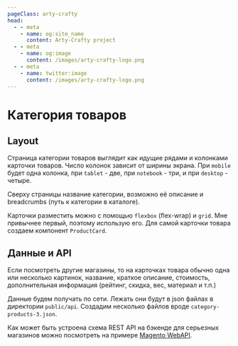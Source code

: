 ```yaml
---
pageClass: arty-crafty
head:
  - - meta
    - name: og:site_name
      content: Arty-Crafty project
  - - meta
    - name: og:image
      content: /images/arty-crafty-logo.png
  - - meta
    - name: twitter:image
      content: /images/arty-crafty-logo.png
---
```


# Категория товаров

## Layout

Страница категории товаров выглядит как идущие рядами и колонками карточки товаров. Число колонок зависит от ширины экрана. При `mobile` будет одна колонка, при `tablet` - две, при `notebook` - три, и при `desktop` - четыре.

Сверху страницы название категории, возможно её описание и breadcrumbs (путь к категории в каталоге).

Карточки разместить можно с помощью `flexbox` (flex-wrap) и `grid`. Мне привычнее первый, поэтому использую его. Для самой карточки товара создаем компонент `ProductCard`.

## Данные и API

Если посмотреть другие магазины, то на карточках товара обычно одна или несколько картинок, название, краткое описание, стоимость, дополнительная информация (рейтинг, скидка, вес, материал и т.п.)

Данные будем получать по сети. Лежать они будут в json файлах в директории `public/api`. Создадим несколько файлов вроде `category-products-3.json`.

Как может быть устроена схема REST API на бэкенде для серьезных магазинов можно посмотреть на примере [Magento WebAPI](https://developer.adobe.com/commerce/webapi/rest/quick-reference/).

<style scoped>
img {
    border: 1px solid #ddd;
}
</style>
